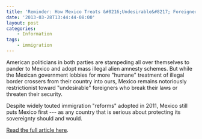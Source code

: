 ```yaml
---
title: 'Reminder: How Mexico Treats &#8216;Undesirable&#8217; Foreigners, by Michelle Malkin'
date: '2013-03-28T13:44:44-08:00'
layout: post
categories:
    - Information
tags:
    - immigration
---
```


American politicians in both parties are stampeding all over themselves to pander to Mexico and adopt mass illegal alien amnesty schemes. But while the Mexican government lobbies for more "humane" treatment of illegal border crossers from their country into ours, Mexico remains notoriously restrictionist toward "undesirable" foreigners who break their laws or threaten their security.  
  
Despite widely touted immigration "reforms" adopted in 2011, Mexico still puts Mexico first --- as any country that is serious about protecting its sovereignty should and would.

[Read the full article here](https://cnsnews.com/blog/michelle-malkin/reminder-how-mexico-treats-undesirable-foreigners "Reminder: How Mexico Treats 'Undesirable' Foreigners").